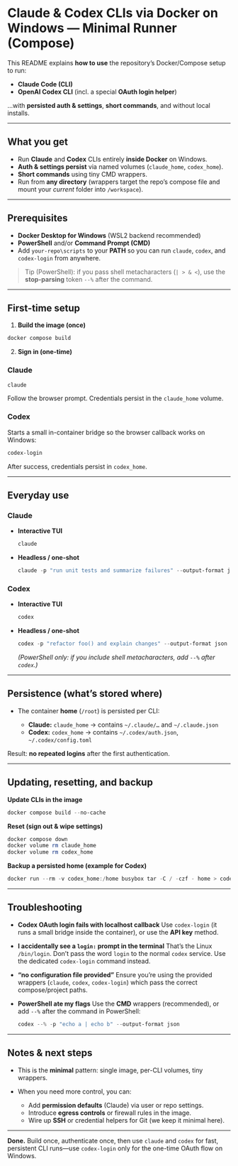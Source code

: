 # Claude & Codex CLIs via Docker on Windows — Minimal Runner (Compose)

This README explains **how to use** the repository’s Docker/Compose setup to run:

* **Claude Code (CLI)**
* **OpenAI Codex CLI** (incl. a special **OAuth login helper**)

…with **persisted auth & settings**, **short commands**, and without local installs.

---

## What you get

* Run **Claude** and **Codex** CLIs entirely **inside Docker** on Windows.
* **Auth & settings persist** via named volumes (`claude_home`, `codex_home`).
* **Short commands** using tiny CMD wrappers.
* Run from **any directory** (wrappers target the repo’s compose file and mount your *current* folder into `/workspace`).

---

## Prerequisites

* **Docker Desktop for Windows** (WSL2 backend recommended)
* **PowerShell** and/or **Command Prompt (CMD)**
* Add `your-repo\scripts` to your **PATH** so you can run `claude`, `codex`, and `codex-login` from anywhere.

> Tip (PowerShell): if you pass shell metacharacters (`| > & <`), use the **stop-parsing** token `--%` after the command.

---

## First-time setup

1. **Build the image (once)**

```powershell
docker compose build
```

2. **Sign in (one-time)**

### Claude

```powershell
claude
```

Follow the browser prompt. Credentials persist in the `claude_home` volume.

### Codex

Starts a small in-container bridge so the browser callback works on Windows:

```powershell
codex-login
```

  After success, credentials persist in `codex_home`.

---

## Everyday use

### Claude

* **Interactive TUI**

  ```powershell
  claude
  ```
* **Headless / one-shot**

  ```powershell
  claude -p "run unit tests and summarize failures" --output-format json
  ```

### Codex

* **Interactive TUI**

  ```powershell
  codex
  ```
* **Headless / one-shot**

  ```powershell
  codex -p "refactor foo() and explain changes" --output-format json
  ```

  *(PowerShell only: if you include shell metacharacters, add `--%` after `codex`.)*

---

## Persistence (what’s stored where)

* The container **home** (`/root`) is persisted per CLI:

  * **Claude:** `claude_home` → contains `~/.claude/…` and `~/.claude.json`
  * **Codex:**  `codex_home`  → contains `~/.codex/auth.json`, `~/.codex/config.toml`

Result: **no repeated logins** after the first authentication.

---

## Updating, resetting, and backup

**Update CLIs in the image**

```powershell
docker compose build --no-cache
```

**Reset (sign out & wipe settings)**

```powershell
docker compose down
docker volume rm claude_home
docker volume rm codex_home
```

**Backup a persisted home (example for Codex)**

```powershell
docker run --rm -v codex_home:/home busybox tar -C / -czf - home > codex_home_backup.tgz
```

---

## Troubleshooting

* **Codex OAuth login fails with localhost callback**
  Use `codex-login` (it runs a small bridge inside the container), or use the **API key** method.

* **I accidentally see a `login:` prompt in the terminal**
  That’s the Linux `/bin/login`. Don’t pass the word `login` to the normal `codex` service. Use the dedicated `codex-login` command instead.

* **“no configuration file provided”**
  Ensure you’re using the provided wrappers (`claude`, `codex`, `codex-login`) which pass the correct compose/project paths.

* **PowerShell ate my flags**
  Use the **CMD** wrappers (recommended), or add `--%` after the command in PowerShell:

  ```powershell
  codex --% -p "echo a | echo b" --output-format json
  ```

---

## Notes & next steps

* This is the **minimal** pattern: single image, per-CLI volumes, tiny wrappers.
* When you need more control, you can:

  * Add **permission defaults** (Claude) via user or repo settings.
  * Introduce **egress controls** or firewall rules in the image.
  * Wire up **SSH** or credential helpers for Git (we keep it minimal here).

---

**Done.**
Build once, authenticate once, then use `claude` and `codex` for fast, persistent CLI runs—use `codex-login` only for the one-time OAuth flow on Windows.
